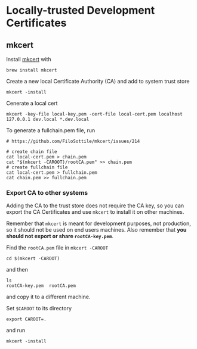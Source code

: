 # Locally-trusted Development Certificates

## mkcert

Install [mkcert](https://github.com/FiloSottile/mkcert) with

```shell
brew install mkcert
```

Create a new local Certificate Authority (CA) and add to system trust store

```shell
mkcert -install
```

Cenerate a local cert

```shell
mkcert -key-file local-key.pem -cert-file local-cert.pem localhost 127.0.0.1 dev.local *.dev.local
```

To generate a fullchain.pem file, run

```shell
# https://github.com/FiloSottile/mkcert/issues/214

# create chain file
cat local-cert.pem > chain.pem
cat "$(mkcert -CAROOT)/rootCA.pem" >> chain.pem
# create fullchain file
cat local-cert.pem > fullchain.pem
cat chain.pem >> fullchain.pem
```

### Export CA to other systems

Adding the CA to the trust store does not require the CA key, so you can export the CA Certificates
and use `mkcert` to install it on other machines.

Remember that `mkcert` is meant for development purposes, not production, so it should not be used
on end users machines. Also remember that **you should not export or share `rootCA-key.pem`**.

Find the `rootCA.pem` file in `mkcert -CAROOT`

```shell
cd $(mkcert -CAROOT)
```

and then

```shell
ls
rootCA-key.pem  rootCA.pem
```

and copy it to a different machine.

Set `$CAROOT` to its directory

```shell
export CAROOT=.
```

and run

```shell
mkcert -install
```
